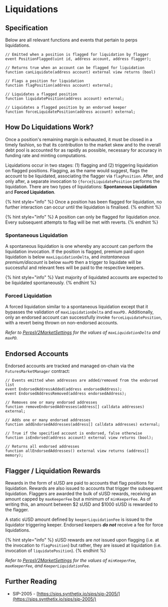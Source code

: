 # Liquidations

## Specification

Below are all relevant functions and events that pertain to perps liquidations.

```solidity
// Emitted when a position is flagged for liquidation by flagger
event PositionFlagged(uint id, address account, address flagger);

// Returns true when an account can be flagged for liquidation
function canLiquidate(address account) external view returns (bool)

// Flags a position for liquidation
function flagPosition(address account) external;

// Liquidates a flagged position
function liquidatePosition(address account) external;

// Liquidates a flagged position by an endorsed keeper
function forceLiquidatePosition(address account) external;
```

## How Do Liquidations Work?

Once a position's remaining margin is exhausted, it must be closed in a timely fashion, so that its contribution to the market skew and to the overall debt pool is accounted for as rapidly as possible, necessary for accuracy in funding rate and minting computations.

Liquidations occur in two stages: (1) flagging and (2) triggering liquidation on flagged positions. Flagging, as the name would suggest, flags the account to be liquidated, associating the flagger via `flagPosition`. After, and only after, a separate invocation to `{force}LiquidatePosition` performs the liquidation. There are two types of liquidations: **Spontaneous Liquidation** and **Forced Liquidation**.

{% hint style="info" %}
Once a position has been flagged for liquidation, no further interaction can occur until the liquidation is finalised.
{% endhint %}

{% hint style="info" %}
A position can only be flagged for liquidation _once_. Every subsequent attempts to flag will be met with reverts.
{% endhint %}

### **Spontaneous Liquidation**

A spontaneous liquidation is one whereby any account can perform the liquidation invocation. If the position is flagged, premium paid upon liquidation is below `maxLiquidationDelta`, and _instantaneous premium/discount_ is below `maxPD` then a trigger to liquidate will be successful and relevant fees will be paid to the respective keepers.

{% hint style="info" %}
Vast majority of liquidated accounts are expected to be liquidated spontaneously.
{% endhint %}

### Forced Liquidation

A forced liquidation similar to a spontaneous liquidation except that it bypasses the validation of `maxLiquidationDelta` and `maxPD.` Additionally, only an endorsed account can successfully invoke `forceLiquidatePosition`, with a revert being thrown on non-endorsed accounts.

_Refer to_ [_PerpsV2MarketSettings_](useful-links.md) _for the values of `maxLiquidationDelta` and `maxPD`._

## Endorsed Accounts

Endorsed accounts are tracked and managed on-chain via the `FuturesMarketManager` contract:

```solidity
// Events emitted when addresses are added/removed from the endorsed list
event EndorsedAddressAdded(address endorsedAddress);
event EndorsedAddressRemoved(address endorsedAddress);

// Removes one or many endorsed addresses
function removeEndorsedAddresses(address[] calldata addresses) external;

// Adds one or many endorsed addresses
function addEndorsedAddresses(address[] calldata addresses) external;

// True if the specified account is endorsed, false otherwise
function isEndorsed(address account) external view returns (bool);

// Returns all endorsed addresses
function allEndorsedAddresses() external view returns (address[] memory);
```

## Flagger / Liquidation Rewards

Rewards in the form of sUSD are paid to accounts that flag positions for liquidation. Rewards are also issued to accounts that trigger the subsequent liquidation. Flaggers are awarded the bulk of sUSD rewards, receiving an amount capped by `maxKeeperFee` but a minimum of `minKeeperFee`. As of writing this, an amount between $2 sUSD and $1000 sUSD is rewarded to the flagger.

A static sUSD amount defined by `keeperLiquidationFee` is issued to the liquidator triggering keeper. Endorsed keepers _**do not**_ receive a fee for force liquidations.

{% hint style="info" %}
sUSD rewards are _not_ issued upon flagging (i.e. at the invocation to `flagPosition`) but rather, they are issued at liquidation (i.e. invocation of `liquidatePosition`).
{% endhint %}

_Refer to_ [_PerpsV2MarketSettings_](broken-reference) _for the values of `minKeeperFee`, `maxKeeperFee`, and `KeeperLiquidationFee`._

## &#x20;Further Reading

* SIP-2005 - [https://sips.synthetix.io/sips/sip-2005/](https://sips.synthetix.io/sips/sip-2005/)
